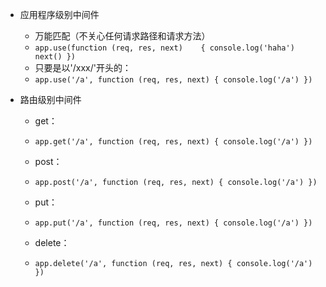  - 应用程序级别中间件
 	+ 万能匹配（不关心任何请求路径和请求方法）
	+ `app.use(function (req, res, next) 	{
		  console.log('haha')
		  next()
		})`
	+ 只要是以'/xxx/'开头的：
	+ `app.use('/a', function (req, res, next) {
  			console.log('/a')
			})`

 - 路由级别中间件
 	+ get：
 	+ `app.get('/a', function (req, res, next) {
			  console.log('/a')
			})`
	+ post：
 	+ `app.post('/a', function (req, res, next) {
			  console.log('/a')
			})`
	+ put：
 	+ `app.put('/a', function (req, res, next) {
			  console.log('/a')
			})`

	+ delete：
 	+ `app.delete('/a', function (req, res, next) {
			  console.log('/a')
			})`